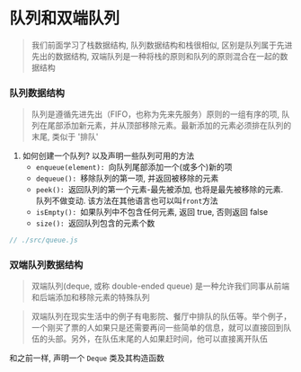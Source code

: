 # 队列和双端队列

> 我们前面学习了栈数据结构, 队列数据结构和栈很相似, 区别是队列属于先进先出的数据结构, 双端队列是一种将栈的原则和队列的原则混合在一起的数据结构

### 队列数据结构

> 队列是遵循先进先出（FIFO，也称为先来先服务）原则的一组有序的项, 队列在尾部添加新元素，并从顶部移除元素。最新添加的元素必须排在队列的末尾, 类似于 '排队'

1. 如何创建一个队列? 以及声明一些队列可用的方法
   - `enqueue(element): `向队列尾部添加一个(或多个)新的项
   - `dequeue(): `移除队列的第一项, 并返回被移除的元素
   - `peek(): `返回队列的第一个元素-最先被添加, 也将是最先被移除的元素. 队列不做变动. 该方法在其他语言也可以叫`front`方法
   - `isEmpty(): `如果队列中不包含任何元素, 返回 true, 否则返回 false
   - `size(): `返回队列包含的元素个数

```js
// ./src/queue.js
```

### 双端队列数据结构

> 双端队列(deque, 或称 double-ended queue) 是一种允许我们同事从前端和后端添加和移除元素的特殊队列

> 双端队列在现实生活中的例子有电影院、餐厅中排队的队伍等。举个例子，一个刚买了票的人如果只是还需要再问一些简单的信息，就可以直接回到队伍的头部。另外，在队伍末尾的人如果赶时间，他可以直接离开队伍

和之前一样, 声明一个 `Deque` 类及其构造函数
